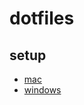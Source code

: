 # dotfiles

## setup
* <a href="http://gitserver.koto.co.jp:8080/gitbucket/k_mizuki/dotfiles/blob/master/macsetup.md">mac</a><br>
* <a href="http://gitserver.koto.co.jp:8080/gitbucket/k_mizuki/dotfiles/blob/master/winsetup.md">windows</a>
